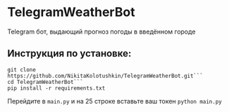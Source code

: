 # TelegramWeatherBot
Telegram бот, выдающий прогноз погоды в введённом городе

## Инструкция по установке:
```batch
git clone https://github.com/NikitaKolotushkin/TelegramWeatherBot.git```
cd TelegramWeatherBot```
pip install -r requirements.txt
```

Перейдите в ```main.py``` и на 25 строке вставьте ваш токен
```python main.py```
